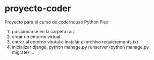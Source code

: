 # proyecto-coder
Proyecto para el curso de coderhouse Python Flex


1) posicionarse en la carpeta raiz
2) crear un entorno virtual
3) entrar al entorno virutal e instalar el archivo requierements.txt
4) inicializar django, python manage.py runserver (python manage.py migrate)
...
